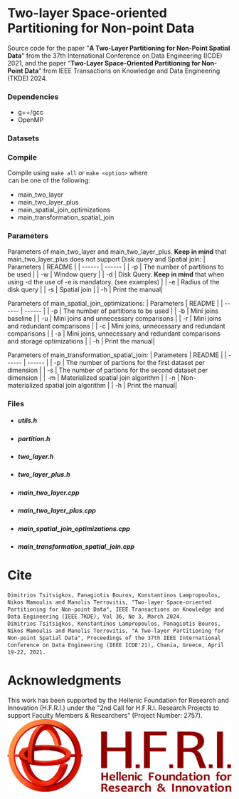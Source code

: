 # Two-layer Space-oriented Partitioning for Non-point Data

Source code for the paper "**A Two-Layer Partitioning for Non-Point Spatial Data**" from the 37th International Conference on Data Engineering (ICDE) 2021, and the paper "**Two-Layer Space-Oriented Partitioning for Non-Point Data**" from IEEE Transactions on Knowledge and Data Engineering (TKDE) 2024.

### Dependencies
- g++/gcc 
- OpenMP

### Datasets


### Compile
Compile using ```make all``` or ```make <option>``` where <option> can be one of the following:
   - main_two_layer
   - main_two_layer_plus
   - main_spatial_join_optimizations
   - main_transformation_spatial_join

### Parameters
Parameters of main_two_layer and main_two_layer_plus. **Keep in mind** that main_two_layer_plus does not support Disk query and Spatial join:
| Parameters | README |
| ------ | ------ |
| -p | The number of partitions to be used |
| -w | Window query |
| -d | Disk Query. **Keep in mind** that when using -d the use of -e is mandatory. (see examples) |
| -e | Radius of the disk query |
| -s | Spatial join |
| -h | Print the manual|


Parameters of main_spatial_join_optimizations:
| Parameters | README |
| ------ | ------ |
| -p | The number of partitions to be used |
| -b | Mini joins baseline |
| -u | Mini joins and unnecessary comparisons |
| -r | Mini joins and redundant comparisons |
| -c | Mini joins, unnecessary and redundant comparisons |
| -a | Mini joins, unnecessary and redundant comparisons and storage optimizations |
| -h | Print the manual|

Parameters of main_transformation_spatial_join:
| Parameters | README |
| ------ | ------ |
| -p | The number of partions for the first dataset per dimension |
| -s | The number of partions for the second dataset per dimension |
| -m | Materialized spatial join algorithm |
| -n | Non-materialized spatial join algorithm |
| -h | Print the manual|


### Files
- #####  utils.h

- #####  partition.h

- #####  two_layer.h

- #####  two_layer_plus.h

- #####  main_two_layer.cpp

- #####  main_two_layer_plus.cpp

- #####  main_spatial_join_optimizations.cpp

- #####  main_transformation_spatial_join.cpp

# Cite
```
Dimitrios Tsitsigkos, Panagiotis Bouros, Konstantinos Lampropoulos, Nikos Mamoulis and Manolis Terrovitis, "Two-layer Space-oriented Partitioning for Non-point Data", IEEE Transactions on Knowledge and Data Engineering (IEEE TKDE), Vol 36, No 3, March 2024.
Dimitrios Tsitsigkos, Konstantinos Lampropoulos, Panagiotis Bouros, Nikos Mamoulis and Manolis Terrovitis, "A Two-layer Partitioning for Non-point Spatial Data", Proceedings of the 37th IEEE International Conference on Data Engineering (IEEE ICDE'21), Chania, Greece, April 19-22, 2021.
```

# Acknowledgments
This work has been supported by the Hellenic Foundation for Research and Innovation (H.F.R.I.) under the "2nd Call for H.F.R.I. Research Projects to support Faculty Members & Researchers" (Project Number: 2757).
![alt text](https://github.com/dTsitsigkos/two-layer/blob/main/ELIDEK.jpeg)
